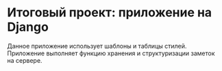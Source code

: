 # Итоговый проект: приложение на Django
Данное приложение использует шаблоны и таблицы стилей.
Приложение выполняет функцию хранения и структуризации заметок на сервере.